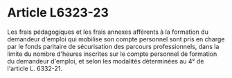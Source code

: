 # Article L6323-23

 

Les frais pédagogiques et les frais annexes afférents à la formation du demandeur d'emploi qui mobilise son compte personnel sont pris en charge par le fonds paritaire de sécurisation des parcours professionnels, dans la limite du nombre d'heures inscrites sur le compte personnel de formation du demandeur d'emploi, et selon les modalités déterminées au 4° de l'article L. 6332-21.
